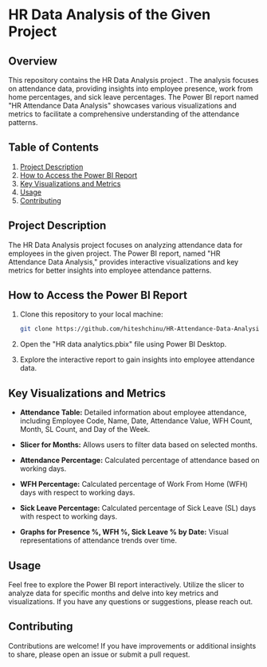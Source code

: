 # HR Data Analysis of the Given Project

## Overview

This repository contains the HR Data Analysis project . The analysis focuses on attendance data, providing insights into employee presence, work from home percentages, and sick leave percentages. The Power BI report named "HR Attendance Data Analysis" showcases various visualizations and metrics to facilitate a comprehensive understanding of the attendance patterns.

## Table of Contents

1. [Project Description](#project-description)
2. [How to Access the Power BI Report](#how-to-access-the-power-bi-report)
3. [Key Visualizations and Metrics](#key-visualizations-and-metrics)
4. [Usage](#usage)
5. [Contributing](#contributing)

## Project Description

The HR Data Analysis project focuses on analyzing attendance data for employees in the given project. The Power BI report, named "HR Attendance Data Analysis," provides interactive visualizations and key metrics for better insights into employee attendance patterns.



## How to Access the Power BI Report

1. Clone this repository to your local machine:

   ```bash
   git clone https://github.com/hiteshchinu/HR-Attendance-Data-Analysis.git


2. Open the "HR data analytics.pbix" file using Power BI Desktop.

3. Explore the interactive report to gain insights into employee attendance data.

## Key Visualizations and Metrics

- **Attendance Table:** Detailed information about employee attendance, including Employee Code, Name, Date, Attendance Value, WFH Count, Month, SL Count, and Day of the Week.

- **Slicer for Months:** Allows users to filter data based on selected months.

- **Attendance Percentage:** Calculated percentage of attendance based on working days.

- **WFH Percentage:** Calculated percentage of Work From Home (WFH) days with respect to working days.

- **Sick Leave Percentage:** Calculated percentage of Sick Leave (SL) days with respect to working days.

- **Graphs for Presence %, WFH %, Sick Leave % by Date:** Visual representations of attendance trends over time.

## Usage

Feel free to explore the Power BI report interactively. Utilize the slicer to analyze data for specific months and delve into key metrics and visualizations. If you have any questions or suggestions, please reach out.

## Contributing

Contributions are welcome! If you have improvements or additional insights to share, please open an issue or submit a pull request.

